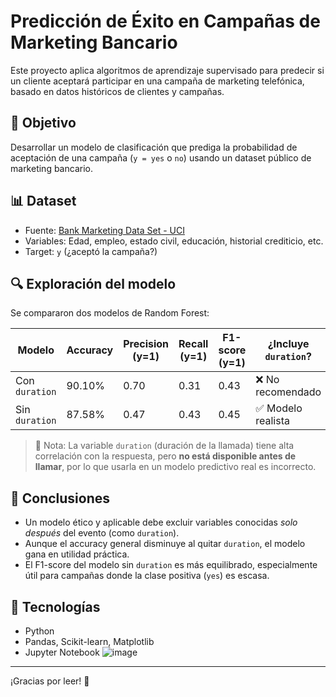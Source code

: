 # Predicción de Éxito en Campañas de Marketing Bancario

Este proyecto aplica algoritmos de aprendizaje supervisado para predecir si un cliente aceptará participar en una campaña de marketing telefónica, basado en datos históricos de clientes y campañas.

## 🎯 Objetivo
Desarrollar un modelo de clasificación que prediga la probabilidad de aceptación de una campaña (`y = yes` o `no`) usando un dataset público de marketing bancario.

## 📊 Dataset
- Fuente: [Bank Marketing Data Set - UCI](https://archive.ics.uci.edu/ml/datasets/bank+marketing)
- Variables: Edad, empleo, estado civil, educación, historial crediticio, etc.
- Target: `y` (¿aceptó la campaña?)

## 🔍 Exploración del modelo
Se compararon dos modelos de Random Forest:

| Modelo              | Accuracy | Precision (y=1) | Recall (y=1) | F1-score (y=1) | ¿Incluye `duration`? |
|---------------------|----------|------------------|---------------|----------------|-----------------------|
| Con `duration`      | 90.10%   | 0.70             | 0.31          | 0.43           | ❌ No recomendado     |
| Sin `duration`      | 87.58%   | 0.47             | 0.43          | 0.45           | ✅ Modelo realista     |

> 🔎 Nota: La variable `duration` (duración de la llamada) tiene alta correlación con la respuesta, pero **no está disponible antes de llamar**, por lo que usarla en un modelo predictivo real es incorrecto.

## 🧠 Conclusiones
- Un modelo ético y aplicable debe excluir variables conocidas *solo después* del evento (como `duration`).
- Aunque el accuracy general disminuye al quitar `duration`, el modelo gana en utilidad práctica.
- El F1-score del modelo sin `duration` es más equilibrado, especialmente útil para campañas donde la clase positiva (`yes`) es escasa.

## 📂 Tecnologías
- Python
- Pandas, Scikit-learn, Matplotlib
- Jupyter Notebook
![image](https://github.com/user-attachments/assets/dc3597b6-b1d1-4b55-8af3-b73af06faa76)

---

¡Gracias por leer! 🌱
